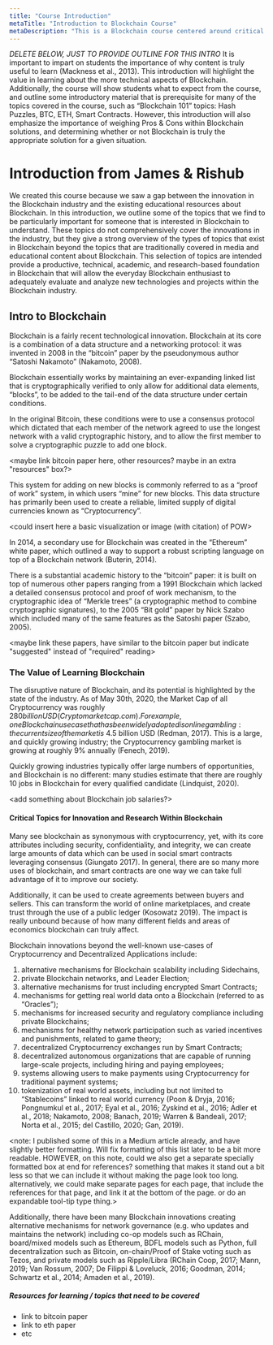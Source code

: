 ```yaml
---
title: "Course Introduction"
metaTitle: "Introduction to Blockchain Course"
metaDescription: "This is a Blockchain course centered around critical areas of innovation and research, including: scalability, oracles, privacy, Blockchain in industry, blockchain security, exchanges, and the trade-offs present in Blockchain."
---
```


*DELETE BELOW, JUST TO PROVIDE OUTLINE FOR THIS INTRO*
It is important to impart on students the importance of why content is truly useful to learn (Mackness et al., 2013). This introduction will highlight the value in learning about the more technical aspects of Blockchain. Additionally, the course will show students what to expect from the course, and outline some introductory material that is prerequisite for many of the topics covered in the course, such as “Blockchain 101” topics: Hash Puzzles, BTC, ETH, Smart Contracts. However, this introduction will also emphasize the importance of weighing Pros & Cons within Blockchain solutions, and determining whether or not Blockchain is truly the appropriate solution for a given situation.

# Introduction from James & Rishub
We created this course because we saw a gap between the innovation in the Blockchain industry and the existing educational resources about Blockchain. In this introduction, we outline some of the topics that we find to be particularly important for someone that is interested in Blockchain to understand. These topics do not comprehensively cover the innovations in the industry, but they give a strong overview of the types of topics that exist in Blockchain beyond the topics that are traditionally covered in media and educational content about Blockchain. This selection of topics are intended provide a productive, technical, academic, and research-based foundation in Blockchain that will allow the everyday Blockchain enthusiast to adequately evaluate and analyze new technologies and projects within the Blockchain industry.

## Intro to Blockchain
Blockchain is a fairly recent technological innovation. Blockchain at its core is a combination of a data structure and a networking protocol: it was invented in 2008 in the “bitcoin” paper by the pseudonymous author “Satoshi Nakamoto” (Nakamoto, 2008).

Blockchain essentially works by maintaining an ever-expanding linked list that is cryptographically verified to only allow for additional data elements, “blocks”, to be added to the tail-end of the data structure under certain conditions.

In the original Bitcoin, these conditions were to  use a consensus protocol which dictated that each member of the network agreed to use the longest network with a valid cryptographic history, and to allow the first member to solve a cryptographic puzzle to add one block.

<maybe link bitcoin paper here, other resources? maybe in an extra "resources" box?>

This system for adding on new blocks is commonly referred to as a “proof of work” system, in which users “mine” for new blocks. This data structure has primarily been used to create a reliable, limited supply of digital currencies known as “Cryptocurrency”.

<could insert here a basic visualization or image (with citation) of POW>

In 2014, a secondary use for Blockchain was created in the “Ethereum” white paper, which outlined a way to support a robust scripting language on top of a Blockchain network (Buterin, 2014).

There is a substantial academic history to the “bitcoin” paper: it is built on top of numerous other papers ranging from a 1991 Blockchain which lacked a detailed consensus protocol and proof of work mechanism, to the cryptographic idea of “Merkle trees” (a cryptographic method to combine cryptographic signatures), to the 2005 “Bit gold” paper by Nick Szabo which included many of the same features as the Satoshi paper (Szabo, 2005).

<maybe link these papers, have similar to the bitcoin paper but indicate "suggested" instead of "required" reading>

### The Value of Learning Blockchain

The disruptive nature of Blockchain, and its potential is highlighted by the state of the industry. As of May 30th, 2020, the Market Cap of all Cryptocurrency was roughly $280 billion USD (Cryptomarketcap.com). For example, one Blockchain use case that has been widely adopted is online gambling: the current size of the market is ~$4.5 billion USD (Redman, 2017). This is a large, and quickly growing industry; the Cryptocurrency gambling market is growing at roughly 9% annually (Fenech, 2019).

Quickly growing industries typically offer large numbers of opportunities, and Blockchain is no different: many studies estimate that there are roughly 10 jobs in Blockchain for every qualified candidate (Lindquist, 2020).

<add something about Blockchain job salaries?>

#### Critical Topics for Innovation and Research Within Blockchain

Many see blockchain as synonymous with cryptocurrency, yet, with its core attributes including security, confidentiality, and integrity, we can create large amounts of data which can be used in social smart contracts leveraging consensus (Giungato 2017). In general, there are so many more uses of blockchain, and smart contracts are one way we can take full advantage of it to improve our society.

Additionally, it can be used to create agreements between buyers and sellers. This can transform the world of online marketplaces, and create trust through the use of a public ledger (Kosowatz 2019). The impact is really unbound because of how many different fields and areas of economics blockchain can truly affect.

Blockchain innovations beyond the well-known use-cases of Cryptocurrency and Decentralized Applications include:
1. alternative mechanisms for Blockchain scalability including Sidechains,
2. private Blockchain networks, and Leader Election;
3. alternative mechanisms for trust including encrypted Smart Contracts;
4. mechanisms for getting real world data onto a Blockchain (referred to as “Oracles”);
5. mechanisms for increased security and regulatory compliance including private Blockchains;
6. mechanisms for healthy network participation such as varied incentives and punishments, related to game theory;
7. decentralized Cryptocurrency exchanges run by Smart Contracts;
8. decentralized autonomous organizations that are capable of running large-scale projects, including hiring and paying employees;
9. systems allowing users to make payments using Cryptocurrency for traditional payment systems;
10. tokenization of real world assets, including but not limited to “Stablecoins” linked to real world currency (Poon & Dryja, 2016; Pongnumkul et al., 2017; Eyal et al., 2016; Zyskind et al., 2016; Adler et al., 2018; Nakamoto, 2008; Banach, 2019; Warren & Bandeali, 2017; Norta et al., 2015; del Castillo, 2020; Gan, 2019).

<note: I published some of this in a Medium article already, and have slightly better formatting. Will fix formatting of this list later to be a bit more readable. HOWEVER, on this note, could we also get a separate specially formatted box at end for references? something that makes it stand out a bit less so that we can include it without making the page look too long. alternatively, we could make separate pages for each page, that include the references for that page, and link it at the bottom of the page. or do an expandable tool-tip type thing.>

Additionally, there have been many Blockchain innovations creating alternative mechanisms for network governance (e.g. who updates and maintains the network) including co-op models such as RChain, board/mixed models such as Ethereum, BDFL models such as Python, full decentralization such as Bitcoin, on-chain/Proof of Stake voting such as Tezos, and private models such as Ripple/Libra (RChain Coop, 2017; Mann, 2019; Van Rossum, 2007; De Filippi & Loveluck, 2016; Goodman, 2014; Schwartz et al., 2014; Amaden et al., 2019).

##### Resources for learning / topics that need to be covered
- link to bitcoin paper
- link to eth paper
- etc
